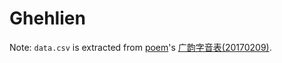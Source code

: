 # Ghehlien

Note: `data.csv` is extracted from [poem](https://www.zhihu.com/people/poem)'s [广韵字音表(20170209)](https://zhuanlan.zhihu.com/p/20430939).
